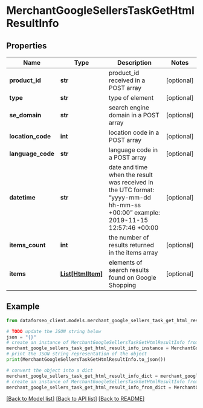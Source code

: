 # MerchantGoogleSellersTaskGetHtmlResultInfo


## Properties

Name | Type | Description | Notes
------------ | ------------- | ------------- | -------------
**product_id** | **str** | product_id received in a POST array | [optional] 
**type** | **str** | type of element | [optional] 
**se_domain** | **str** | search engine domain in a POST array | [optional] 
**location_code** | **int** | location code in a POST array | [optional] 
**language_code** | **str** | language code in a POST array | [optional] 
**datetime** | **str** | date and time when the result was received in the UTC format: “yyyy-mm-dd hh-mm-ss +00:00” example: 2019-11-15 12:57:46 +00:00 | [optional] 
**items_count** | **int** | the number of results returned in the items array | [optional] 
**items** | [**List[HtmlItem]**](HtmlItem.md) | elements of search results found on Google Shopping | [optional] 

## Example

```python
from dataforseo_client.models.merchant_google_sellers_task_get_html_result_info import MerchantGoogleSellersTaskGetHtmlResultInfo

# TODO update the JSON string below
json = "{}"
# create an instance of MerchantGoogleSellersTaskGetHtmlResultInfo from a JSON string
merchant_google_sellers_task_get_html_result_info_instance = MerchantGoogleSellersTaskGetHtmlResultInfo.from_json(json)
# print the JSON string representation of the object
print(MerchantGoogleSellersTaskGetHtmlResultInfo.to_json())

# convert the object into a dict
merchant_google_sellers_task_get_html_result_info_dict = merchant_google_sellers_task_get_html_result_info_instance.to_dict()
# create an instance of MerchantGoogleSellersTaskGetHtmlResultInfo from a dict
merchant_google_sellers_task_get_html_result_info_from_dict = MerchantGoogleSellersTaskGetHtmlResultInfo.from_dict(merchant_google_sellers_task_get_html_result_info_dict)
```
[[Back to Model list]](../README.md#documentation-for-models) [[Back to API list]](../README.md#documentation-for-api-endpoints) [[Back to README]](../README.md)



